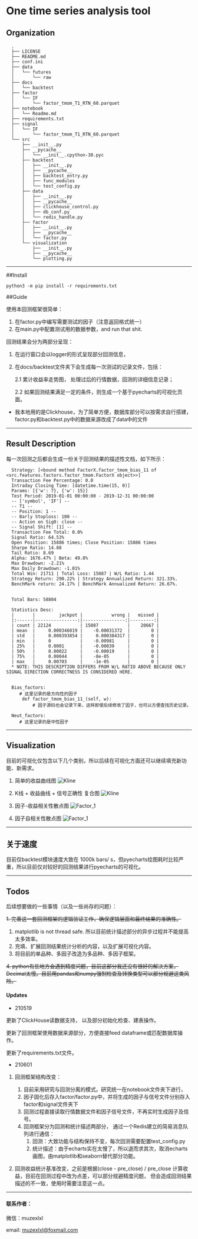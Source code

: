 One time series analysis tool
===============


Organization
--------------------
      .
      ├── LICENSE
      ├── README.md
      ├── conf.ini
      ├── data
      │   └── futures
      │       └── raw
      ├── docs
      │   └── backtest
      ├── factor
      │   └── IF
      │       └── factor_tmom_T1_RTN_60.parquet
      ├── notebook
      │   └── Readme.md
      ├── requirements.txt
      ├── signal
      │   └── IF
      │       └── factor_tmom_T1_RTN_60.parquet
      └── src
          ├── __init__.py
          ├── __pycache__
          │   └── __init__.cpython-38.pyc
          ├── backtest
          │   ├── __init__.py
          │   ├── __pycache__
          │   ├── backtest_entry.py
          │   ├── func_modules
          │   └── test_config.py
          ├── data
          │   ├── __init__.py
          │   ├── __pycache__
          │   ├── clickhouse_control.py
          │   ├── db_conf.py
          │   └── redis_handle.py
          ├── factor
          │   ├── __init__.py
          │   ├── __pycache__
          │   └── factor.py
          └── visualization
              ├── __init__.py
              ├── __pycache__
              └── plotting.py

--------

##Install

    python3 -m pip install -r requirements.txt

##Guide 

使用本回测框架很简单：
1. 在factor.py中编写需要测试的因子（注意返回格式统一）
2. 在main.py中配置测试用的数据参数，and run that shit.

回测结果会分为两部分呈现：
1. 在运行窗口会以logger的形式呈现部分回测信息，
2. 在docs/backtest文件夹下会生成每一次测试的记录文件，包括：
   
   2.1 累计收益率走势图， 处理过后的行情数据，回测的详细信息记录；
   
   2.2 如果回测结果满足一定的条件，则生成一个基于pyecharts的可视化页面。


* 我本地用的是Clickhouse，为了简单方便，数据库部分可以按需求自行搭建，factor.py和backtest.py中的数据来源改成了data中的文件

----

## Result Description


每一次回测之后都会生成一份关于回测结果的描述性文档，如下所示：

      Strategy: [<bound method FactorX.factor_tmom_bias_11 of <src.features.factors.factor_tmom.FactorX object>>] 
      Transaction Fee Percentage: 0.0
      Intraday Closing Time: [datetime.time(15, 0)]
      Params: [{'w': 7}, {'w': 15}]
      Test Period: 2019-01-01 00:00:00 - 2019-12-31 00:00:00
      -- ['symbol', 'IF'] --
      -- T1 -- 
      -- Position: 1 --
      -- Barly Stoploss: 100 --
      -- Action on Sig0: close --
      -- Signal Shift: [1] --
      Transaction Fee Total: 0.0%
      Signal Ratio: 64.53%
      Open Position: 15886 times; Close Position: 15886 times
      Sharpe Ratio: 14.88 
      Tail Ratio: 8.69
      Alpha: 1676.47% | Beta: 49.8% 
      Max Drawdown: -2.21% 
      Max Daily Drawdown: -1.01% 
      Total Win: 21711 | Total Loss: 15087 | W/L Ratio: 1.44
      Strategy Return: 290.22% | Strategy Annualized Return: 321.33%. 
      BenchMark return: 24.17% | BenchMark Annualized Return: 26.67%.
      
      
      Total Bars: 58804 
      
      Statistics Desc: 
      |       |         jackpot |           wrong |   missed |
      |:------|----------------:|----------------:|---------:|
      | count | 22124           | 15087           |    20667 |
      | mean  |     0.000346019 |    -0.00031372  |        0 |
      | std   |     0.000393854 |     0.000384317 |        0 |
      | min   |     0           |    -0.00981     |        0 |
      | 25%   |     0.0001      |    -0.00039     |        0 |
      | 50%   |     0.00022     |    -0.00019     |        0 |
      | 75%   |     0.00044     |    -8e-05       |        0 |
      | max   |     0.00703     |    -1e-05       |        0 |
      * NOTE: THIS DESCRIPTION DIFFERS FROM W/L RATIO ABOVE BECAUSE ONLY SIGNAL DIRECTION CORRECTNESS IS CONSIDERED HERE.
         
      
      Bias_factors: 
         # 这里记录的是方向性的因子
          def factor_tmom_bias_11_(self, w):
              # 因子源码也会记录下来，这样即使后续修改了因子，也可以方便查找历史记录。
      
      Neut_factors: 
         # 这里记录的是中性因子

----

## Visualization

目前的可视化仅包含以下几个类别，所以后续在可视化方面还可以继续填充新功能、新需求。

1. 简单的收益曲线图
![Kline](./docs/sample/return_curve.png)


2. K线 + 收益曲线 + 信号正确性 复合图
![Kline](./docs/sample/kline.png)
   

3. 因子-收益相关性散点图
![Factor_1](./docs/sample/Factor_yield.png)
   

4. 因子自相关性散点图
![Factor_1](./docs/sample/Factor.png)

----

## 关于速度
目前仅backtest模块速度大致在 1000k bars/ s，但pyecharts绘图耗时比较严重，所以目前仅对较好的回测结果进行pyecharts的可视化。

----

## Todos

后续想要做的一些事情（以及一些尚存的问题）：

~~1. 完善这一套回测框架的逻辑验证工作，确保逻辑层面和最终结果的准确性。~~
1. matplotlib is not thread safe. 所以目前统计描述部分的异步过程并不能提高太多效率。
2. 充填、扩展回测结果统计分析的内容，以及扩展可视化内容。
3. 将目前的单品种、多因子改造为多品种、多因子框架。

~~4. python有些地方会遇到精度问题，目前这部分我还没有很好的解决方案，Decimal太慢。目前用pandas和numpy强制检查及转换类型可以部分规避这类风险。~~



#### Updates

* 210519 

更新了ClickHouse读数据支持， 以及部分初始化检查、建表操作。
  
更新了回测框架使用数据来源部分，方便直接feed dataframe或匹配数据库操作。
  
更新了requirements.txt文件。

* 210601

1. 回测框架结构改变： 

   1. 目前采用研究与回测分离的模式。研究统一在notebook文件夹下进行，
   2. 因子固化后存入factor/factor.py中，并将生成的因子与信号文件分别存入factor和signal文件夹下
   3. 回测过程直接读取行情数据文件和因子信号文件，不再实时生成因子及信号。
   4. 回测框架分为回测和统计描述两部分， 通过一个Redis建立的简易消息队列进行通信：
      1. 回测：大致功能与结构保持不变，每次回测需要配置test_config.py
      2. 统计描述：由于echarts实在太慢了，所以退而求其次，取消echarts画图，由matplotlib和seaborn替代部分功能。
2. 回测收益统计基准改变，之前是根据(close - pre_close) / pre_close 计算收益，目前在回测过程中改为点差，可以部分规避精度问题，
   但会造成回测结果描述的不一致，使用时需要注意这一点。

----

#### 联系作者：
   微信：muzexlxl

   email: muzexlxl@foxmail.com
